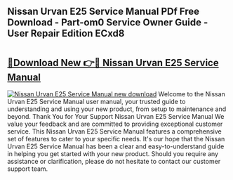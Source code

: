 ## Nissan Urvan E25 Service Manual PDf Free Download - Part-om0 Service Owner Guide - User Repair Edition ECxd8

# <h2><a href="http://bc48272.oget.top/?id=Nissan+Urvan+E25+Service+Manual">🔗Download New 👉🔴 Nissan Urvan E25 Service Manual</a></h2>

[![Nissan Urvan E25 Service Manual new download](https://i.imgur.com/5g1atiW.png)](http://bc48272.oget.top/?id=Nissan+Urvan+E25+Service+Manual)
Welcome to the Nissan Urvan E25 Service Manual user manual, your trusted guide to understanding and using your new product, from setup to maintenance and beyond. Thank You for Your Support Nissan Urvan E25 Service Manual We value your feedback and are committed to providing exceptional customer service. This Nissan Urvan E25 Service Manual features a comprehensive set of features to cater to your specific needs. It's our hope that the Nissan Urvan E25 Service Manual has been a clear and easy-to-understand guide in helping you get started with your new product. Should you require any assistance or clarification, please do not hesitate to contact our customer support team.
